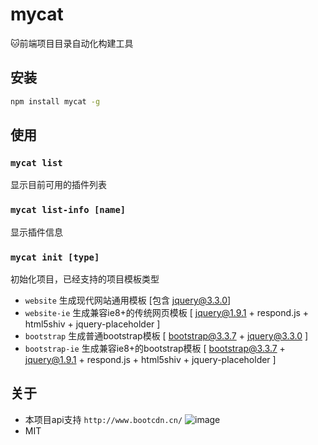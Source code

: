 # mycat
:cat:前端项目目录自动化构建工具

## 安装

```cmd
npm install mycat -g
```

## 使用

### `mycat list`
显示目前可用的插件列表
### `mycat list-info [name]`
显示插件信息
### `mycat init [type]`
初始化项目，已经支持的项目模板类型
* `website` 生成现代网站通用模板 [包含 jquery@3.3.0]
* `website-ie` 生成兼容ie8+的传统网页模板 [ jquery@1.9.1 + respond.js + html5shiv + jquery-placeholder ]
* `bootstrap` 生成普通bootstrap模板 [ bootstrap@3.3.7 + jquery@3.3.0 ]
* `bootstrap-ie` 生成兼容ie8+的bootstrap模板 [ bootstrap@3.3.7 + jquery@1.9.1 + respond.js + html5shiv + jquery-placeholder ]

## 关于
* 本项目api支持 `http://www.bootcdn.cn/`
    ![image](http://www.bootcdn.cn/assets/img/bootcdn.png)
* MIT